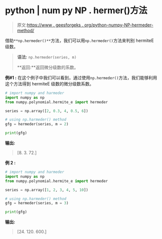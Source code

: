 # python | num py NP . hermer()方法

> 原文:[https://www . geesforgeks . org/python-numpy-NP-hermeder-method/](https://www.geeksforgeeks.org/python-numpy-np-hermeder-method/)

借助`**np.hermeder()**`方法，我们可以用`np.hermeder()`方法来判别 hermiteE 级数。

> **语法:** `np.hermeder(series, m)`
> 
> **返回:**返回微分级数的系数。

**例#1 :**
在这个例子中我们可以看到，通过使用`np.hermeder()`方法，我们能够利用这个方法得到 hermiteE 级数的微分级数系数。

```py
# import numpy and harmeder
import numpy as np
from numpy.polynomial.hermite_e import hermeder

series = np.array([2, 0.3, 4, 0.5, 6])

# using np.harmeder() method
gfg = hermeder(series, m = 2)

print(gfg)
```

**输出:**

> [8\. 3\. 72.]

**例 2 :**

```py
# import numpy and harmeder
import numpy as np
from numpy.polynomial.hermite_e import hermeder

series = np.array([1, 2, 3, 4, 5, 10])

# using np.harmeder() method
gfg = hermeder(series, m = 3)

print(gfg)
```

**输出:**

> [24\. 120\. 600.]
